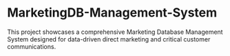 # MarketingDB-Management-System
This project showcases a comprehensive Marketing Database Management System designed for data-driven direct marketing and critical customer communications.
